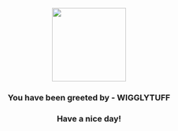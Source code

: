 <p align="center">
            <img src="https://raw.githubusercontent.com/PokeAPI/sprites/master/sprites/pokemon/40.png" width="150" height="150">
          </p>
          <h3 align="center">You have been greeted by - <b>WIGGLYTUFF</b></h3>
          <h3 align="center">Have a nice day!</h3>
